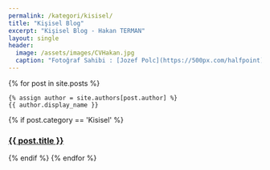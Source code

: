 ```yaml
---
permalink: /kategori/kisisel/
title: "Kişisel Blog"
excerpt: "Kişisel Blog - Hakan TERMAN"
layout: single
header:
  image: /assets/images/CVHakan.jpg
  caption: "Fotoğraf Sahibi : [Jozef Polc](https://500px.com/halfpoint)"
---
```


<div class="posts">
  {% for post in site.posts %}

    {% assign author = site.authors[post.author] %}
    {{ author.display_name }}

  {% if post.category == 'Kisisel' %}
  <div class="post">
    <h3 class="post-title">
      <a href="{{ post.url }}">{{ post.title }}</a>
    </h3>
  </div>
  {% endif %}
  {% endfor %}
</div>
